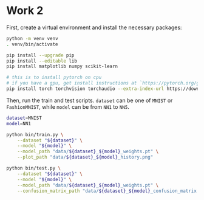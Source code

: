 # Work 2

First, create a virtual environment and install the necessary packages:
```bash
python -m venv venv
. venv/bin/activate

pip install --upgrade pip
pip install --editable lib
pip install matplotlib numpy scikit-learn

# this is to install pytorch on cpu
# if you have a gpu, get install instructions at `https://pytorch.org/get-started/locally/#start-locally`
pip install torch torchvision torchaudio --extra-index-url https://download.pytorch.org/whl/cpu
```

Then, run the train and test scripts. `dataset` can be one of `MNIST` or `FashionMNIST`,
while `model` can be from `NN1` to `NN5`.
```bash
dataset=MNIST
model=NN1

python bin/train.py \
    --dataset "${dataset}" \
    --model "${model}" \
    --model_path "data/${dataset}_${model}_weights.pt" \
    --plot_path "data/${dataset}_${model}_history.png"

python bin/test.py \
    --dataset "${dataset}" \
    --model "${model}" \
    --model_path "data/${dataset}_${model}_weights.pt" \
    --confusion_matrix_path "data/${dataset}_${model}_confusion_matrix.png"
```
